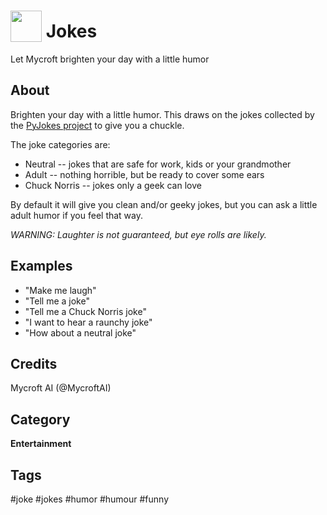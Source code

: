 # <img src='https://rawgithub.com/FortAwesome/Font-Awesome/master/advanced-options/raw-svg/solid/laugh.svg' card_color='#22a7f0' width='50' height='50' style='vertical-align:bottom'/> Jokes
 Let Mycroft brighten your day with a little humor

## About 
Brighten your day with a little humor.  This draws on the jokes collected by the [PyJokes project](https://github.com/pyjokes/pyjokes) to give you a chuckle.
 
 The joke categories are:
 * Neutral -- jokes that are safe for work, kids or your grandmother
 * Adult -- nothing horrible, but be ready to cover some ears
 * Chuck Norris -- jokes only a geek can love
 
 By default it will give you clean and/or geeky jokes, but you can ask a little adult humor if you feel that way.  
 
 _WARNING:  Laughter is not guaranteed, but eye rolls are likely._

## Examples 
* "Make me laugh"
* "Tell me a joke"
* "Tell me a Chuck Norris joke"
* "I want to hear a raunchy joke"
* "How about a neutral joke"

## Credits 
Mycroft AI (@MycroftAI)

## Category
**Entertainment**

## Tags
#joke
#jokes
#humor
#humour
#funny
